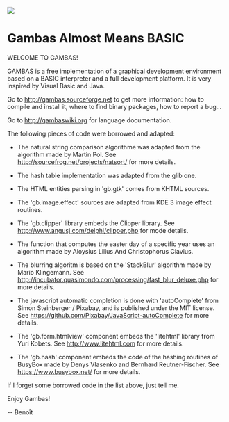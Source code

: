<!--<a href="http://gambaswiki.org/wiki/screenshot/cygwin-ide.png?v"><img src="http://gambaswiki.org/wiki/screenshot/t-cygwin-ide.png?v"></a>&nbsp;&nbsp;&nbsp;&nbsp;
<a href="http://gambaswiki.org/wiki/screenshot/webform-ide.png?v"><img src="http://gambaswiki.org/wiki/screenshot/t-webform-ide.png?v"></a>&nbsp;&nbsp;&nbsp;&nbsp;-->
<a href="http://gambas.sf.net/2014-07-26.png"><img src="http://gambas.sf.net/t-2014-07-26.png"></a>

# Gambas Almost Means BASIC

WELCOME TO GAMBAS!

GAMBAS is a free implementation of a graphical development environment 
based on a BASIC interpreter and a full development platform. It is very 
inspired by Visual Basic and Java.

Go to http://gambas.sourceforge.net to get more information: how to compile 
and install it, where to find binary packages, how to report a bug...

Go to http://gambaswiki.org for language documentation.

The following pieces of code were borrowed and adapted:

- The natural string comparison algorithme was adapted from the algorithm 
  made by Martin Pol. See http://sourcefrog.net/projects/natsort/ for more 
  details.

- The hash table implementation was adapted from the glib one.

- The HTML entities parsing in 'gb.gtk' comes from KHTML sources.

- The 'gb.image.effect' sources are adapted from KDE 3 image effect routines.

- The 'gb.clipper' library embeds the Clipper library. See
  http://www.angusj.com/delphi/clipper.php for mode details.

- The function that computes the easter day of a specific year uses an
  algorithm made by Aloysius Lilius And Christophorus Clavius.

- The blurring algoritm is based on the 'StackBlur' algorithm made by Mario 
  Klingemann. See http://incubator.quasimondo.com/processing/fast_blur_deluxe.php 
  for more details.
  
- The javascript automatic completion is done with 'autoComplete' from Simon 
  Steinberger / Pixabay, and is published under the MIT license.
  See https://github.com/Pixabay/JavaScript-autoComplete for more details.

- The 'gb.form.htmlview' component embeds the 'litehtml' library from Yuri 
  Kobets. See http://www.litehtml.com for more details.

- The 'gb.hash' component embeds the code of the hashing routines of BusyBox made
  by Denys Vlasenko and Bernhard Reutner-Fischer. See https://www.busybox.net/
  for more details.
  
If I forget some borrowed code in the list above, just tell me.

Enjoy Gambas!

--
Benoît
